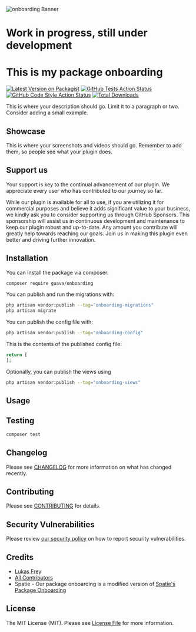![onboarding Banner](docs/images/banner.jpg)

# Work in progress, still under development

# This is my package onboarding

[![Latest Version on Packagist](https://img.shields.io/packagist/v/guava/onboarding.svg?style=flat-square)](https://packagist.org/packages/guava/onboarding)
[![GitHub Tests Action Status](https://img.shields.io/github/actions/workflow/status/guavaCZ/onboarding/run-tests.yml?branch=main&label=tests&style=flat-square)](https://github.com/guava/onboarding/actions?query=workflow%3Arun-tests+branch%3Amain)
[![GitHub Code Style Action Status](https://img.shields.io/github/actions/workflow/status/guavaCZ/onboarding/fix-php-code-style-issues.yml?branch=main&label=code%20style&style=flat-square)](https://github.com/guava/onboarding/actions?query=workflow%3A"Fix+PHP+code+style+issues"+branch%3Amain)
[![Total Downloads](https://img.shields.io/packagist/dt/guava/onboarding.svg?style=flat-square)](https://packagist.org/packages/guava/onboarding)

This is where your description should go. Limit it to a paragraph or two. Consider adding a small example.

## Showcase

This is where your screenshots and videos should go. Remember to add them, so people see what your plugin does.

## Support us

Your support is key to the continual advancement of our plugin. We appreciate every user who has contributed to our journey so far.

While our plugin is available for all to use, if you are utilizing it for commercial purposes and believe it adds significant value to your business, we kindly ask you to consider supporting us through GitHub Sponsors. This sponsorship will assist us in continuous development and maintenance to keep our plugin robust and up-to-date. Any amount you contribute will greatly help towards reaching our goals. Join us in making this plugin even better and driving further innovation.

## Installation

You can install the package via composer:

```bash
composer require guava/onboarding
```

You can publish and run the migrations with:

```bash
php artisan vendor:publish --tag="onboarding-migrations"
php artisan migrate
```

You can publish the config file with:

```bash
php artisan vendor:publish --tag="onboarding-config"
```

This is the contents of the published config file:

```php
return [
];
```

Optionally, you can publish the views using

```bash
php artisan vendor:publish --tag="onboarding-views"
```

## Usage

[//]: # (```php)

[//]: # (//$onboarding = new Guava\Onboarding&#40;&#41;;)

[//]: # (//echo $onboarding->echoPhrase&#40;'Hello, Guava!'&#41;;)

[//]: # (```)

## Testing

```bash
composer test
```

## Changelog

Please see [CHANGELOG](CHANGELOG.md) for more information on what has changed recently.

## Contributing

Please see [CONTRIBUTING](CONTRIBUTING.md) for details.

## Security Vulnerabilities

Please review [our security policy](../../security/policy) on how to report security vulnerabilities.

## Credits

- [Lukas Frey](https://github.com/GuavaCZ)
- [All Contributors](../../contributors)
- Spatie - Our package onboarding is a modified version of [Spatie's Package Onboarding](https://github.com/spatie/package-onboarding-laravel)

## License

The MIT License (MIT). Please see [License File](LICENSE.md) for more information.
